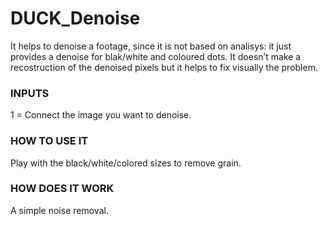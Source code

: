 # DUCK_Denoise

It helps to denoise a footage, since it is  not based on analisys: it just provides a  denoise for blak/white and coloured dots. It doesn’t make a recostruction of the denoised pixels but it helps to fix visually the problem.


### INPUTS
1 = Connect the image you want to denoise.


### HOW TO USE IT
Play with the black/white/colored sizes to remove grain.


### HOW DOES IT WORK
A simple noise removal.

